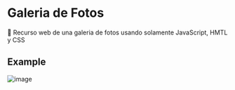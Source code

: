# Galeria de Fotos
📌 Recurso web de una galeria de fotos usando solamente JavaScript, HMTL y CSS

## Example
![image](https://user-images.githubusercontent.com/100723898/217868913-16fc33c7-e357-4d7d-84bf-e2d256853c7c.png)